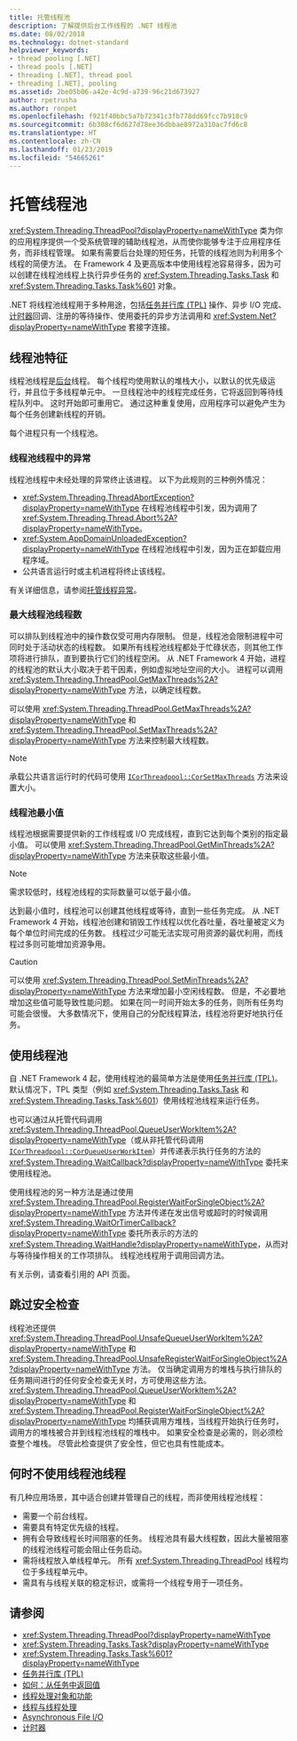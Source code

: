 ```yaml
---
title: 托管线程池
description: 了解提供后台工作线程的 .NET 线程池
ms.date: 08/02/2018
ms.technology: dotnet-standard
helpviewer_keywords:
- thread pooling [.NET]
- thread pools [.NET]
- threading [.NET], thread pool
- threading [.NET], pooling
ms.assetid: 2be05b06-a42e-4c9d-a739-96c21d673927
author: rpetrusha
ms.author: ronpet
ms.openlocfilehash: f921f40bbc5a7b72341c3fb778dd69fcc7b918c9
ms.sourcegitcommit: 6b308cf6d627d78ee36dbbae8972a310ac7fd6c8
ms.translationtype: HT
ms.contentlocale: zh-CN
ms.lasthandoff: 01/23/2019
ms.locfileid: "54665261"
---
```

# <a name="the-managed-thread-pool"></a>托管线程池

<xref:System.Threading.ThreadPool?displayProperty=nameWithType> 类为你的应用程序提供一个受系统管理的辅助线程池，从而使你能够专注于应用程序任务，而非线程管理。 如果有需要后台处理的短任务，托管的线程池则为利用多个线程的简便方法。 在 Framework 4 及更高版本中使用线程池容易得多，因为可以创建在线程池线程上执行异步任务的 <xref:System.Threading.Tasks.Task> 和 <xref:System.Threading.Tasks.Task%601> 对象。  
  
.NET 将线程池线程用于多种用途，包括[任务并行库 (TPL)](../parallel-programming/task-parallel-library-tpl.md) 操作、异步 I/O 完成、[计时器](timers.md)回调、注册的等待操作、使用委托的异步方法调用和 <xref:System.Net?displayProperty=nameWithType> 套接字连接。  

## <a name="thread-pool-characteristics"></a>线程池特征

线程池线程是[后台](foreground-and-background-threads.md)线程。 每个线程均使用默认的堆栈大小，以默认的优先级运行，并且位于多线程单元中。 一旦线程池中的线程完成任务，它将返回到等待线程队列中。 这时开始即可重用它。 通过这种重复使用，应用程序可以避免产生为每个任务创建新线程的开销。
  
每个进程只有一个线程池。  
  
### <a name="exceptions-in-thread-pool-threads"></a>线程池线程中的异常

线程池线程中未经处理的异常终止该进程。 以下为此规则的三种例外情况：  
  
- <xref:System.Threading.ThreadAbortException?displayProperty=nameWithType> 在线程池线程中引发，因为调用了 <xref:System.Threading.Thread.Abort%2A?displayProperty=nameWithType>。  
- <xref:System.AppDomainUnloadedException?displayProperty=nameWithType> 在线程池线程中引发，因为正在卸载应用程序域。  
- 公共语言运行时或主机进程将终止该线程。  
  
有关详细信息，请参阅[托管线程异常](exceptions-in-managed-threads.md)。  
  
### <a name="maximum-number-of-thread-pool-threads"></a>最大线程池线程数

可以排队到线程池中的操作数仅受可用内存限制。 但是，线程池会限制进程中可同时处于活动状态的线程数。 如果所有线程池线程都处于忙碌状态，则其他工作项将进行排队，直到要执行它们的线程空闲。 从 .NET Framework 4 开始，进程的线程池的默认大小取决于若干因素，例如虚拟地址空间的大小。 进程可以调用 <xref:System.Threading.ThreadPool.GetMaxThreads%2A?displayProperty=nameWithType> 方法，以确定线程数。  
  
可以使用 <xref:System.Threading.ThreadPool.GetMaxThreads%2A?displayProperty=nameWithType> 和 <xref:System.Threading.ThreadPool.SetMaxThreads%2A?displayProperty=nameWithType> 方法来控制最大线程数。  

> [!NOTE]
> 承载公共语言运行时的代码可使用 [`ICorThreadpool::CorSetMaxThreads`](../../framework/unmanaged-api/hosting/icorthreadpool-corsetmaxthreads-method.md) 方法来设置大小。  
  
### <a name="thread-pool-minimums"></a>线程池最小值

线程池根据需要提供新的工作线程或 I/O 完成线程，直到它达到每个类别的指定最小值。 可以使用 <xref:System.Threading.ThreadPool.GetMinThreads%2A?displayProperty=nameWithType> 方法来获取这些最小值。  
  
> [!NOTE]
> 需求较低时，线程池线程的实际数量可以低于最小值。  
  
达到最小值时，线程池可以创建其他线程或等待，直到一些任务完成。 从 .NET Framework 4 开始，线程池创建和销毁工作线程以优化吞吐量，吞吐量被定义为每个单位时间完成的任务数。 线程过少可能无法实现可用资源的最优利用，而线程过多则可能增加资源争用。  
  
> [!CAUTION]
> 可以使用 <xref:System.Threading.ThreadPool.SetMinThreads%2A?displayProperty=nameWithType> 方法来增加最小空闲线程数。 但是，不必要地增加这些值可能导致性能问题。 如果在同一时间开始太多的任务，则所有任务均可能会很慢。 大多数情况下，使用自己的分配线程算法，线程池将更好地执行任务。  

## <a name="using-the-thread-pool"></a>使用线程池

自 .NET Framework 4 起，使用线程池的最简单方法是使用[任务并行库 (TPL)](../parallel-programming/task-parallel-library-tpl.md)。 默认情况下，TPL 类型（例如 <xref:System.Threading.Tasks.Task> 和 <xref:System.Threading.Tasks.Task%601>）使用线程池线程来运行任务。

也可以通过从托管代码调用 <xref:System.Threading.ThreadPool.QueueUserWorkItem%2A?displayProperty=nameWithType>（或从非托管代码调用 [`ICorThreadpool::CorQueueUserWorkItem`](../../framework/unmanaged-api/hosting/icorthreadpool-corqueueuserworkitem-method.md)）并传递表示执行任务的方法的 <xref:System.Threading.WaitCallback?displayProperty=nameWithType> 委托来使用线程池。

使用线程池的另一种方法是通过使用 <xref:System.Threading.ThreadPool.RegisterWaitForSingleObject%2A?displayProperty=nameWithType> 方法并传递在发出信号或超时的时候调用 <xref:System.Threading.WaitOrTimerCallback?displayProperty=nameWithType> 委托所表示的方法的 <xref:System.Threading.WaitHandle?displayProperty=nameWithType>，从而对与等待操作相关的工作项排队。 线程池线程用于调用回调方法。  

有关示例，请查看引用的 API 页面。
  
## <a name="skipping-security-checks"></a>跳过安全检查

线程池还提供 <xref:System.Threading.ThreadPool.UnsafeQueueUserWorkItem%2A?displayProperty=nameWithType> 和 <xref:System.Threading.ThreadPool.UnsafeRegisterWaitForSingleObject%2A?displayProperty=nameWithType> 方法。 仅当确定调用方的堆栈与执行排队的任务期间进行的任何安全检查无关时，方可使用这些方法。 <xref:System.Threading.ThreadPool.QueueUserWorkItem%2A?displayProperty=nameWithType> 和 <xref:System.Threading.ThreadPool.RegisterWaitForSingleObject%2A?displayProperty=nameWithType> 均捕获调用方堆栈，当线程开始执行任务时，调用方的堆栈被合并到线程池线程的堆栈中。 如果安全检查是必需的，则必须检查整个堆栈。 尽管此检查提供了安全性，但它也具有性能成本。  

## <a name="when-not-to-use-thread-pool-threads"></a>何时不使用线程池线程

有几种应用场景，其中适合创建并管理自己的线程，而非使用线程池线程：  
  
- 需要一个前台线程。  
- 需要具有特定优先级的线程。  
- 拥有会导致线程长时间阻塞的任务。 线程池具有最大线程数，因此大量被阻塞的线程池线程可能会阻止任务启动。  
- 需将线程放入单线程单元。 所有 <xref:System.Threading.ThreadPool> 线程均位于多线程单元中。  
- 需具有与线程关联的稳定标识，或需将一个线程专用于一项任务。  
  
## <a name="see-also"></a>请参阅

- <xref:System.Threading.ThreadPool?displayProperty=nameWithType>
- <xref:System.Threading.Tasks.Task?displayProperty=nameWithType>
- <xref:System.Threading.Tasks.Task%601?displayProperty=nameWithType>
- [任务并行库 (TPL)](../parallel-programming/task-parallel-library-tpl.md)
- [如何：从任务中返回值](../parallel-programming/how-to-return-a-value-from-a-task.md)
- [线程处理对象和功能](threading-objects-and-features.md)
- [线程与线程处理](threads-and-threading.md)
- [Asynchronous File I/O](../io/asynchronous-file-i-o.md)
- [计时器](timers.md)

